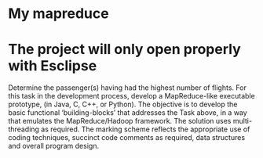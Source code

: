 # My mapreduce

# The project will only open properly with Esclipse
Determine the passenger(s) having had the highest number of flights.
For this task in the development process, develop a MapReduce-like executable prototype, (in Java, C, C++, or Python). The objective is to develop the basic functional ‘building-blocks’ that addresses the Task above, in a way that emulates the MapReduce/Hadoop framework.
The solution uses multi-threading as required. The marking scheme reflects the appropriate use of coding techniques, succinct code comments as required, data structures and overall program design.
